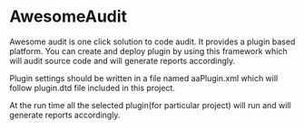 # AwesomeAudit
Awesome audit is one click solution to code audit. 
It provides a plugin based platform. 
You can create and deploy plugin by using this framework which will audit source code and will generate reports accordingly.

Plugin settings should be written in a file named aaPlugin.xml which will follow plugin.dtd file included in this project.

At the run time all the selected plugin(for particular project) will run and will generate reports accordingly.
